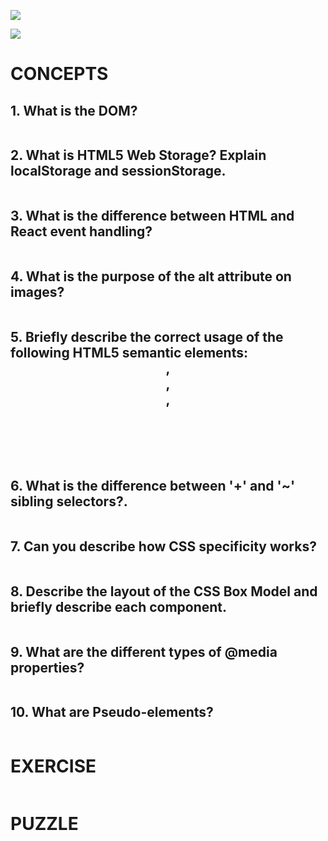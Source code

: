 ![](https://img.shields.io/badge/FRONTEND-DAY1-red?logo=&style=for-the-badge)

![](https://img.shields.io/badge/HTML-CSS-green)
# CONCEPTS

## 1. What is the DOM?

```

```

## 2. What is HTML5 Web Storage? Explain localStorage and sessionStorage.

```

```

## 3. What is the difference between HTML and React event handling?

```

```

## 4. What is the purpose of the alt attribute on images?

```

```

## 5. Briefly describe the correct usage of the following HTML5 semantic elements: <header>, <article>,<section>, <footer>

```

```

## 6. What is the difference between '+' and '~' sibling selectors?.

```

```

## 7. Can you describe how CSS specificity works?

```

```

## 8. Describe the layout of the CSS Box Model and briefly describe each component.

```

```

## 9. What are the different types of @media properties?

```

```

## 10. What are Pseudo-elements? 

```

```


# EXERCISE

```

```

# PUZZLE

```

```